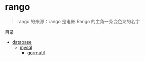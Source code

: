 # rango

> rango 的来源：rango 是电影 Rango 的主角一条变色龙的名字

目录

- [database](database/README.md)
    - [mysql](database/mysql/README.md)
        - [gormutil](database/mysql/gormutil/README.md)
